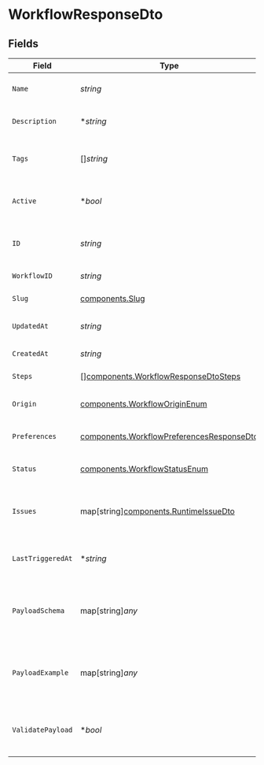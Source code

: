 # WorkflowResponseDto


## Fields

| Field                                                                                                  | Type                                                                                                   | Required                                                                                               | Description                                                                                            |
| ------------------------------------------------------------------------------------------------------ | ------------------------------------------------------------------------------------------------------ | ------------------------------------------------------------------------------------------------------ | ------------------------------------------------------------------------------------------------------ |
| `Name`                                                                                                 | *string*                                                                                               | :heavy_check_mark:                                                                                     | Name of the workflow                                                                                   |
| `Description`                                                                                          | **string*                                                                                              | :heavy_minus_sign:                                                                                     | Description of the workflow                                                                            |
| `Tags`                                                                                                 | []*string*                                                                                             | :heavy_minus_sign:                                                                                     | Tags associated with the workflow                                                                      |
| `Active`                                                                                               | **bool*                                                                                                | :heavy_minus_sign:                                                                                     | Whether the workflow is active                                                                         |
| `ID`                                                                                                   | *string*                                                                                               | :heavy_check_mark:                                                                                     | Unique identifier of the workflow                                                                      |
| `WorkflowID`                                                                                           | *string*                                                                                               | :heavy_check_mark:                                                                                     | Workflow identifier                                                                                    |
| `Slug`                                                                                                 | [components.Slug](../../models/components/slug.md)                                                     | :heavy_check_mark:                                                                                     | Slug of the workflow                                                                                   |
| `UpdatedAt`                                                                                            | *string*                                                                                               | :heavy_check_mark:                                                                                     | Last updated timestamp                                                                                 |
| `CreatedAt`                                                                                            | *string*                                                                                               | :heavy_check_mark:                                                                                     | Creation timestamp                                                                                     |
| `Steps`                                                                                                | [][components.WorkflowResponseDtoSteps](../../models/components/workflowresponsedtosteps.md)           | :heavy_check_mark:                                                                                     | Steps of the workflow                                                                                  |
| `Origin`                                                                                               | [components.WorkflowOriginEnum](../../models/components/workfloworiginenum.md)                         | :heavy_check_mark:                                                                                     | Origin of the workflow                                                                                 |
| `Preferences`                                                                                          | [components.WorkflowPreferencesResponseDto](../../models/components/workflowpreferencesresponsedto.md) | :heavy_check_mark:                                                                                     | Preferences for the workflow                                                                           |
| `Status`                                                                                               | [components.WorkflowStatusEnum](../../models/components/workflowstatusenum.md)                         | :heavy_check_mark:                                                                                     | Status of the workflow                                                                                 |
| `Issues`                                                                                               | map[string][components.RuntimeIssueDto](../../models/components/runtimeissuedto.md)                    | :heavy_minus_sign:                                                                                     | Runtime issues for workflow creation and update                                                        |
| `LastTriggeredAt`                                                                                      | **string*                                                                                              | :heavy_minus_sign:                                                                                     | Timestamp of the last workflow trigger                                                                 |
| `PayloadSchema`                                                                                        | map[string]*any*                                                                                       | :heavy_minus_sign:                                                                                     | The payload JSON Schema for the workflow                                                               |
| `PayloadExample`                                                                                       | map[string]*any*                                                                                       | :heavy_minus_sign:                                                                                     | Generated payload example based on the payload schema                                                  |
| `ValidatePayload`                                                                                      | **bool*                                                                                                | :heavy_minus_sign:                                                                                     | Whether payload schema validation is enabled                                                           |